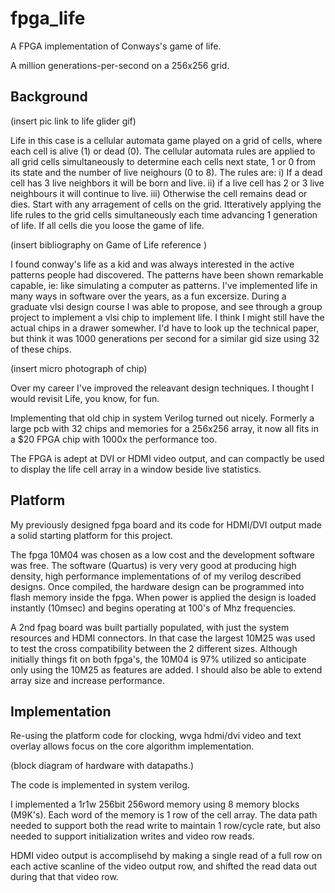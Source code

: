 # fpga_life
A FPGA implementation of Conways's game of life. 

A million generations-per-second on a 256x256 grid.

## Background

(insert pic link to life glider gif)

Life in this case is a cellular automata game played on a grid of cells, where each cell is alive (1) or dead (0). The cellular automata rules are applied to all grid cells simultaneously to determine each cells next state, 1 or 0 from its state and the number of live neighours (0 to 8). The rules are: i) If a dead cell has 3 live neighbors it will be born and live. ii) if a live cell has 2 or 3 live neighbours it will continue to live. iii) Otherwise the cell remains dead or dies. 
Start with any arragement of cells on the grid. Itteratively applying the life rules to the grid cells simultaneously each time advancing 1 generation of life. 
If all cells die you loose the game of life.

(insert bibliography on Game of Life reference )

I found conway's life as a kid and was always interested in the active patterns people had discovered. The patterns have been shown remarkable capable, ie: like simulating a computer as patterns.
I've implemented life in many ways in software over the years, as a fun excersize.
During a graduate vlsi design course I was able to propose, and see through a group project to implement a vlsi chip to implement life. 
I think I might still have the actual chips in a drawer somewher. I'd have to look up the technical paper, 
but think it was 1000 generations per second for a similar gid size using 32 of these chips.

(insert micro photograph of chip)

Over my career I've improved the releavant design techniques. I thought I would revisit Life, you know, for fun.

Implementing that old chip in system Verilog turned out nicely. Formerly a large pcb with 32 chips and memories for a 256x256 array, it now all fits in a $20 FPGA chip with 1000x the performance too.

The FPGA is adept at DVI or HDMI video output, and can compactly be used to display the life cell array in a window beside live statistics.

## Platform

My previously designed fpga board and its code for HDMI/DVI output made a solid starting platform for this project.

The fpga 10M04 was chosen as a low cost and the development software was free. 
The software (Quartus) is very very good at producing high density, high performance implementations of 
of my verilog described designs. Once compiled, the hardware design can be programmed into flash memory inside the fpga.
When power is applied the design is loaded instantly (10msec) and begins operating at 100's of Mhz frequencies.

A 2nd fpag board was built partially populated, with just the system resources and HDMI connectors. In that case the largest
10M25 was used to test the cross compatibility between the 2 different sizes. Although initially things fit on both fpga's, the 10M04 is 97% utilized 
so anticipate only using the 10M25 as features are added. I should also be able to extend array size and increase performance.

## Implementation

Re-using the platform code for clocking, wvga hdmi/dvi video and text overlay allows focus on the core algorithm implementation.

(block diagram of hardware with datapaths.)

The code is implemented in system verilog.

I implemented a 1r1w 256bit 256word memory using 8 memory blocks (M9K's). Each word of the memory is 1 row of the cell array.
The data path needed to support both the read write to maintain 1 row/cycle rate, but also needed to support initialization writes and video row reads.

HDMI video output is accomplisehd by making a single read of a full row on each active scanline of the video output row, and shifted the read data out during that that video row. 






